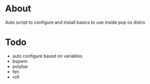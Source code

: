# About

Auto script to configure and install basics to use inside pop os distro

# Todo

- auto configure based on variables
- bspwm
- polybar
- feh
- rofi
